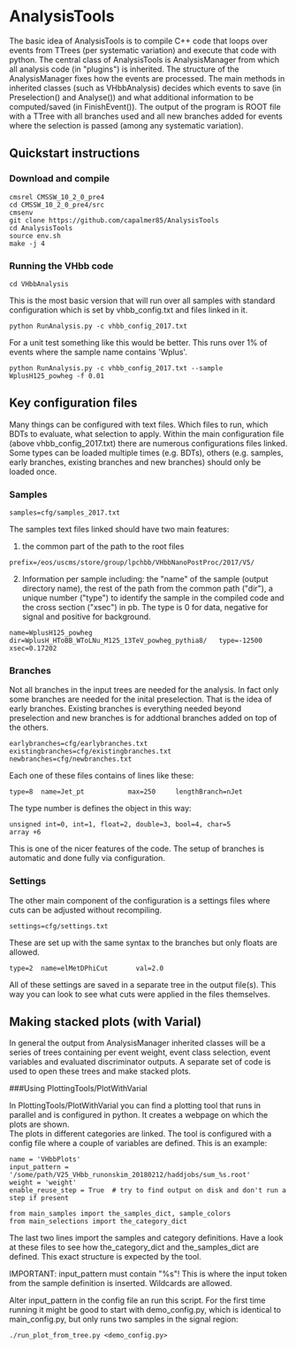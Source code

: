 # AnalysisTools
The basic idea of AnalysisTools is to compile C++ code that loops over events from TTrees (per systematic variation) 
and execute that code with python.  The central class of AnalysisTools is AnalysisManager from which all
analysis code (in "plugins") is inherited.  The structure of the AnalysisManager fixes how the events are 
processed.  The main methods in inherited classes (such as VHbbAnalysis) decides which events to save
(in Preselection() and Analyse()) and what additional information to be computed/saved (in FinishEvent()).
The output of the program is ROOT file with a TTree with all branches used and all new branches added 
for events where the selection is passed (among any systematic variation).

## Quickstart instructions 
### Download and compile
```
cmsrel CMSSW_10_2_0_pre4
cd CMSSW_10_2_0_pre4/src
cmsenv
git clone https://github.com/capalmer85/AnalysisTools
cd AnalysisTools
source env.sh
make -j 4
```
### Running the VHbb code
```
cd VHbbAnalysis
```

This is the most basic version that will run over all samples with standard configuration which is set by vhbb_config.txt and files linked in it.   
```
python RunAnalysis.py -c vhbb_config_2017.txt
```

For a unit test something like this would be better.  This runs over 1\% of events where the sample name contains 'Wplus'.
```
python RunAnalysis.py -c vhbb_config_2017.txt --sample WplusH125_powheg -f 0.01
```

## Key configuration files
Many things can be configured with text files.  Which files to run, which BDTs to evaluate, what selection to 
apply.  Within the main configuration file (above vhbb_config_2017.txt) there are numerous configurations files 
linked.  Some types can be loaded multiple times (e.g. BDTs), others (e.g. samples, early branches, existing 
branches and new branches) should only be loaded once.

### Samples
```
samples=cfg/samples_2017.txt
```

The samples text files linked should have two main features:
1. the common part of the path to the root files
```
prefix=/eos/uscms/store/group/lpchbb/VHbbNanoPostProc/2017/V5/
```
2. Information per sample including:  the "name" of the sample (output directory name), the rest 
of the path from the common path ("dir"), a unique number ("type") to identify the sample in the 
compiled code and the cross section ("xsec") in pb. The type is 0 for data, negative for signal and
positive for background.
```
name=WplusH125_powheg           dir=WplusH_HToBB_WToLNu_M125_13TeV_powheg_pythia8/   type=-12500   xsec=0.17202
```

### Branches
Not all branches in the input trees are needed for the analysis.  In fact only some branches are needed for the 
inital preselection.  That is the idea of early branches.  Existing branches is everything needed beyond preselection
and new branches is for addtional branches added on top of the others.
```
earlybranches=cfg/earlybranches.txt
existingbranches=cfg/existingbranches.txt
newbranches=cfg/newbranches.txt
```

Each one of these files contains of lines like these:
```
type=8  name=Jet_pt           max=250     lengthBranch=nJet
```

The type number is defines the object in this way:
```
unsigned int=0, int=1, float=2, double=3, bool=4, char=5
array +6
```

This is one of the nicer features of the code.  The setup of branches is automatic and 
done fully via configuration.


### Settings
The other main component of the configuration is a settings files where cuts can be 
adjusted without recompiling.
```
settings=cfg/settings.txt
```

These are set up with the same syntax to the branches but only floats are allowed.  
```
type=2  name=elMetDPhiCut       val=2.0
```

All of these settings are saved in a separate tree in the output file(s).  This way you 
can look to see what cuts were applied in the files themselves.


## Making stacked plots (with Varial)
In general the output from AnalysisManager inherited classes will be a series of trees
containing per event weight, event class selection, event variables and evaluated 
discriminator outputs.  A separate set of code is used to open these trees and make
stacked plots.  

###Using PlottingTools/PlotWithVarial

In PlottingTools/PlotWithVarial you can find a plotting tool that runs in parallel 
and is configured in python.  It creates a webpage on which the plots are shown.  
The plots in different categories are linked. The tool is configured with a config file
 where a couple of variables are defined. This is an example:

```
name = 'VHbbPlots'
input_pattern = '/some/path/V25_VHbb_runonskim_20180212/haddjobs/sum_%s.root'
weight = 'weight'
enable_reuse_step = True  # try to find output on disk and don't run a step if present

from main_samples import the_samples_dict, sample_colors
from main_selections import the_category_dict
```

The last two lines import the samples and category definitions. Have a look at these 
files to see how the_category_dict and the_samples_dict are defined. This exact structure 
is expected by the tool.

IMPORTANT: input_pattern must contain "%s"! This is where the input token from the sample definition is inserted. Wildcards are allowed.

Alter input_pattern in the config file an run this script.  For the first time running 
it might be good to start with demo_config.py, which is identical to main_config.py, 
but only runs two samples in the signal region:

```
./run_plot_from_tree.py <demo_config.py>
```

